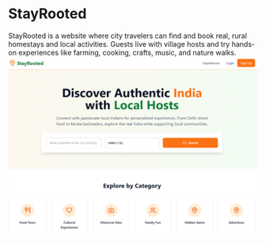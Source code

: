# StayRooted
StayRooted is a website where city travelers can find and book real, rural  homestays and local activities. Guests live with village hosts and try  hands-on experiences like farming, cooking, crafts, music, and nature  walks.
![image alt](Homepage.png)

